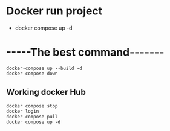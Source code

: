 # Docker run project

* docker compose up -d
# -----The best command-------
```
docker-compose up --build -d
docker compose down
```

## Working docker Hub
```
docker compose stop
docker login
docker-compose pull
docker compose up -d
```